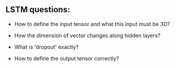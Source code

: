 ## LSTM questions:

- How to define the input tensor and what this input must be 3D?

- How the dimension of vector changes along hidden layers?

- What is 'dropout' exactly?

- How to define the output tensor correctly?
